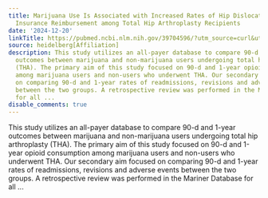 ```yaml
---
title: Marijuana Use Is Associated with Increased Rates of Hip Dislocation and Lower
  Insurance Reimbursement among Total Hip Arthroplasty Recipients
date: '2024-12-20'
linkTitle: https://pubmed.ncbi.nlm.nih.gov/39704596/?utm_source=curl&utm_medium=rss&utm_campaign=pubmed-2&utm_content=1FakS-2QOkCT8HsMOQP1bCRQ4YzyumYOmxmF0moLsQ3dFB1E9V&fc=20220326224207&ff=20241220170926&v=2.18.0.post9+e462414
source: heidelberg[Affiliation]
description: This study utilizes an all-payer database to compare 90-d and 1-year
  outcomes between marijuana and non-marijuana users undergoing total hip arthroplasty
  (THA). The primary aim of this study focused on 90-d and 1-year opioid consumption
  among marijuana users and non-users who underwent THA. Our secondary aim focused
  on comparing 90-d and 1-year rates of readmissions, revisions and adverse events
  between the two groups. A retrospective review was performed in the Mariner Database
  for all ...
disable_comments: true
---
```

This study utilizes an all-payer database to compare 90-d and 1-year outcomes between marijuana and non-marijuana users undergoing total hip arthroplasty (THA). The primary aim of this study focused on 90-d and 1-year opioid consumption among marijuana users and non-users who underwent THA. Our secondary aim focused on comparing 90-d and 1-year rates of readmissions, revisions and adverse events between the two groups. A retrospective review was performed in the Mariner Database for all ...